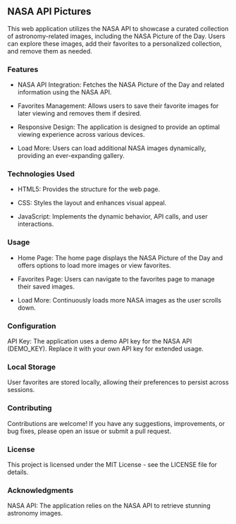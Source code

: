 ## NASA API Pictures
This web application utilizes the NASA API to showcase a curated collection of astronomy-related images, including the NASA Picture of the Day. Users can explore these images, add their favorites to a personalized collection, and remove them as needed.

### Features
- NASA API Integration: Fetches the NASA Picture of the Day and related information using the NASA API.

- Favorites Management: Allows users to save their favorite images for later viewing and removes them if desired.

- Responsive Design: The application is designed to provide an optimal viewing experience across various devices.

- Load More: Users can load additional NASA images dynamically, providing an ever-expanding gallery.

### Technologies Used
- HTML5: Provides the structure for the web page.

- CSS: Styles the layout and enhances visual appeal.

- JavaScript: Implements the dynamic behavior, API calls, and user interactions.

### Usage
- Home Page: The home page displays the NASA Picture of the Day and offers options to load more images or view favorites.

- Favorites Page: Users can navigate to the favorites page to manage their saved images.

- Load More: Continuously loads more NASA images as the user scrolls down.

### Configuration
API Key: The application uses a demo API key for the NASA API (DEMO_KEY). Replace it with your own API key for extended usage.
### Local Storage
User favorites are stored locally, allowing their preferences to persist across sessions.
### Contributing
Contributions are welcome! If you have any suggestions, improvements, or bug fixes, please open an issue or submit a pull request.

### License
This project is licensed under the MIT License - see the LICENSE file for details.

### Acknowledgments
NASA API: The application relies on the NASA API to retrieve stunning astronomy images.


